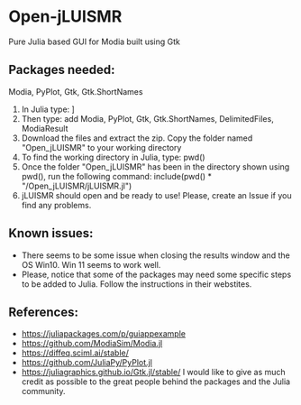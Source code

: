 # Open-jLUISMR
Pure Julia based GUI for Modia built using Gtk

## Packages needed:
Modia, PyPlot, Gtk, Gtk.ShortNames
1) In Julia type: ]
2) Then type: add Modia, PyPlot, Gtk, Gtk.ShortNames, DelimitedFiles, ModiaResult
3) Download the files and extract the zip. Copy the folder named "Open_jLUISMR" to your working directory
4) To find the working directory in Julia, type: pwd()
5) Once the folder "Open_jLUISMR" has been in the directory shown using pwd(), run the following command: include(pwd() * "/Open_jLUISMR/jLUISMR.jl")
6) jLUISMR should open and be ready to use! Please, create an Issue if you find any problems.

## Known issues:
- There seems to be some issue when closing the results window and the OS Win10. Win 11 seems to work well.
- Please, notice that some of the packages may need some specific steps to be added to Julia. Follow the instructions in their webstites.

## References:
- https://juliapackages.com/p/guiappexample
- https://github.com/ModiaSim/Modia.jl
- https://diffeq.sciml.ai/stable/
- https://github.com/JuliaPy/PyPlot.jl
- https://juliagraphics.github.io/Gtk.jl/stable/
I would like to give as much credit as possible to the great people behind the packages and the Julia community.
